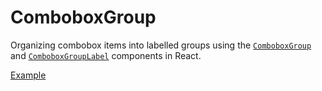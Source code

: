 # ComboboxGroup

<p data-description>
  Organizing combobox items into labelled groups using the <a href="/apis/combobox-group"><code>ComboboxGroup</code></a> and <a href="/apis/combobox-group-label"><code>ComboboxGroupLabel</code></a> components in React.
</p>

<a href="./index.tsx" data-playground>Example</a>
